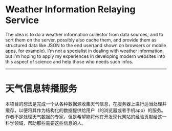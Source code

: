 Weather Information Relaying Service
====================================

The idea is to do a weather information collector from data sources, and to
sort them on the server, possibly also cache them, and provide them as
structured data like JSON to the end user(and shown on browsers or mobile apps,
for example). I'm not a specialist in dealing with weather information, but I'm
hoping to apply my experiences in developing modern websites into this aspect
of science and help those who needs such infos.

---

天气信息转播服务
================

本项目的想法是完成一个从各种数据源收集天气信息，在服务器上进行适当处理并缓存，以便将其作为结构化的数据提供给用户（的浏览器或者手机app）的服务。
作者不是处理天气数据的专家，但是希望能将他在开发现代网站的经验贡献给这一科学领域，帮助那些需要这些信息的人。
